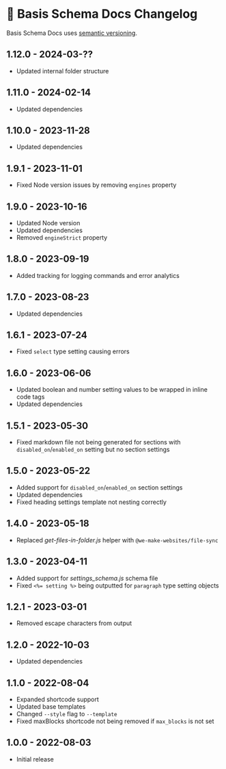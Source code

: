 # 📅 Basis Schema Docs Changelog

Basis Schema Docs uses [semantic versioning](https://semver.org/).

## 1.12.0 - 2024-03-??

* Updated internal folder structure

## 1.11.0 - 2024-02-14

* Updated dependencies

## 1.10.0 - 2023-11-28

* Updated dependencies

## 1.9.1 - 2023-11-01

* Fixed Node version issues by removing `engines` property

## 1.9.0 - 2023-10-16

* Updated Node version
* Updated dependencies
* Removed `engineStrict` property

## 1.8.0 - 2023-09-19

* Added tracking for logging commands and error analytics

## 1.7.0 - 2023-08-23

* Updated dependencies

## 1.6.1 - 2023-07-24

* Fixed `select` type setting causing errors

## 1.6.0 - 2023-06-06

* Updated boolean and number setting values to be wrapped in inline code tags
* Updated dependencies

## 1.5.1 - 2023-05-30

* Fixed markdown file not being generated for sections with `disabled_on`/`enabled_on` setting but no section settings

## 1.5.0 - 2023-05-22

* Added support for `disabled_on`/`enabled_on` section settings
* Updated dependencies
* Fixed heading settings template not nesting correctly

## 1.4.0 - 2023-05-18

* Replaced _get-files-in-folder.js_ helper with `@we-make-websites/file-sync`

## 1.3.0 - 2023-04-11

* Added support for _settings_schema.js_ schema file
* Fixed `<%= setting %>` being outputted for `paragraph` type setting objects

## 1.2.1 - 2023-03-01

* Removed escape characters from output

## 1.2.0 - 2022-10-03

* Updated dependencies

## 1.1.0 - 2022-08-04

* Expanded shortcode support
* Updated base templates
* Changed `--style` flag to `--template`
* Fixed maxBlocks shortcode not being removed if `max_blocks` is not set

## 1.0.0 - 2022-08-03

* Initial release
